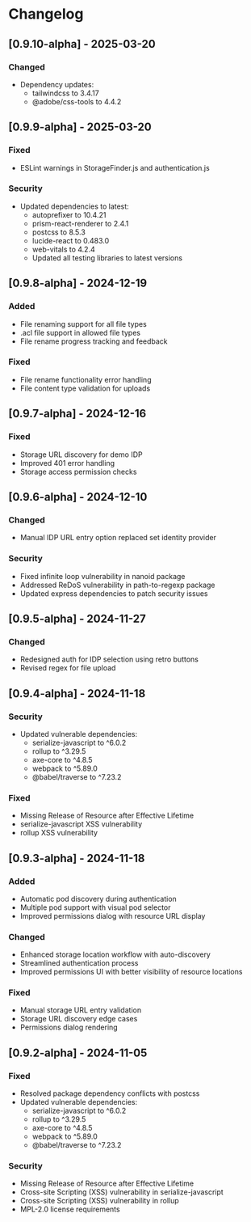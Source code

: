 # Changelog

## [0.9.10-alpha] - 2025-03-20

### Changed
- Dependency updates:
  - tailwindcss to 3.4.17
  - @adobe/css-tools to 4.4.2

## [0.9.9-alpha] - 2025-03-20

### Fixed
- ESLint warnings in StorageFinder.js and authentication.js

### Security
- Updated dependencies to latest:
  - autoprefixer to 10.4.21
  - prism-react-renderer to 2.4.1
  - postcss to 8.5.3
  - lucide-react to 0.483.0
  - web-vitals to 4.2.4
  - Updated all testing libraries to latest versions

## [0.9.8-alpha] - 2024-12-19

### Added
- File renaming support for all file types
- .acl file support in allowed file types
- File rename progress tracking and feedback

### Fixed
- File rename functionality error handling
- File content type validation for uploads

## [0.9.7-alpha] - 2024-12-16

### Fixed
- Storage URL discovery for demo IDP
- Improved 401 error handling
- Storage access permission checks

## [0.9.6-alpha] - 2024-12-10

### Changed
- Manual IDP URL entry option replaced set identity provider

### Security
- Fixed infinite loop vulnerability in nanoid package
- Addressed ReDoS vulnerability in path-to-regexp package
- Updated express dependencies to patch security issues

## [0.9.5-alpha] - 2024-11-27

### Changed
- Redesigned auth for IDP selection using retro buttons
- Revised regex for file upload

## [0.9.4-alpha] - 2024-11-18

### Security
- Updated vulnerable dependencies:
  - serialize-javascript to ^6.0.2
  - rollup to ^3.29.5
  - axe-core to ^4.8.5
  - webpack to ^5.89.0
  - @babel/traverse to ^7.23.2

### Fixed
- Missing Release of Resource after Effective Lifetime
- serialize-javascript XSS vulnerability
- rollup XSS vulnerability

## [0.9.3-alpha] - 2024-11-18

### Added
- Automatic pod discovery during authentication
- Multiple pod support with visual pod selector
- Improved permissions dialog with resource URL display

### Changed
- Enhanced storage location workflow with auto-discovery
- Streamlined authentication process
- Improved permissions UI with better visibility of resource locations

### Fixed
- Manual storage URL entry validation
- Storage URL discovery edge cases
- Permissions dialog rendering

## [0.9.2-alpha] - 2024-11-05

### Fixed
- Resolved package dependency conflicts with postcss
- Updated vulnerable dependencies:
  - serialize-javascript to ^6.0.2
  - rollup to ^3.29.5
  - axe-core to ^4.8.5
  - webpack to ^5.89.0
  - @babel/traverse to ^7.23.2

### Security
- Missing Release of Resource after Effective Lifetime
- Cross-site Scripting (XSS) vulnerability in serialize-javascript
- Cross-site Scripting (XSS) vulnerability in rollup
- MPL-2.0 license requirements
